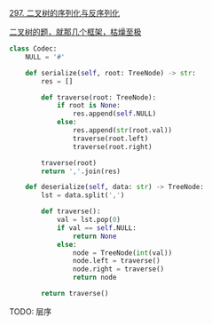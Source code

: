 [297. 二叉树的序列化与反序列化](https://leetcode-cn.com/problems/serialize-and-deserialize-binary-tree/)

[二叉树的题，就那几个框架，枯燥至极](https://mp.weixin.qq.com/s?__biz=MzAxODQxMDM0Mw==&mid=2247485871&idx=1&sn=bcb24ea8927995b585629a8b9caeed01&chksm=9bd7f7a7aca07eb1b4c330382a4e0b916ef5a82ca48db28908ab16563e28a376b5ca6805bec2&scene=21#wechat_redirect)

```python
class Codec:
    NULL = '#'

    def serialize(self, root: TreeNode) -> str:
        res = []

        def traverse(root: TreeNode):
            if root is None:
                res.append(self.NULL)
            else:
                res.append(str(root.val))
                traverse(root.left)
                traverse(root.right)

        traverse(root)
        return ','.join(res)

    def deserialize(self, data: str) -> TreeNode:
        lst = data.split(',')

        def traverse():
            val = lst.pop(0)
            if val == self.NULL:
                return None
            else:
                node = TreeNode(int(val))
                node.left = traverse()
                node.right = traverse()
                return node

        return traverse()
```


TODO: 层序